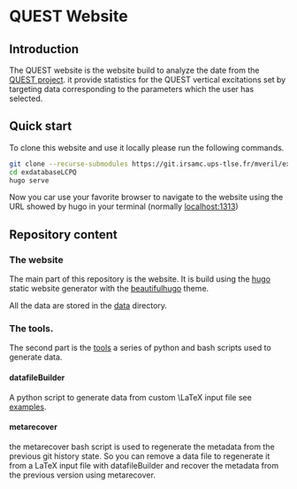 # QUEST Website

## Introduction

The QUEST website is the website build to analyze the date from the [QUEST project](https://doi.org/10.1021/acs.jpclett.0c00014). it provide statistics for the QUEST vertical excitations set by targeting data corresponding to the parameters which the user has selected.

## Quick start

To clone this website and use it locally please run the following commands.

```bash
git clone --recurse-submodules https://git.irsamc.ups-tlse.fr/mveril/exdatabaseLCPQ
cd exdatabaseLCPQ
hugo serve
```

Now you car use your favorite browser to navigate to the website using the URL showed by hugo in your terminal (normally <localhost:1313>)

## Repository content

### The website

The main part of this repository is the website. It is build using the [hugo](https://gohugo.io/) static website generator with the [beautifulhugo](https://themes.gohugo.io/beautifulhugo/) theme.

All the data are stored in the [data](static/data) directory.

### The tools.

The second part is the  [tools](tools/) a series of python and bash scripts used to generate data.

#### datafileBuilder

A python script to generate data from custom \LaTeX input file see  [examples](docs/examples).

#### metarecover

the metarecover bash script is used to regenerate the metadata from the previous git history state.
So you can remove a data file to regenerate it from a LaTeX input file with datafileBuilder and recover the metadata from the previous version using metarecover.